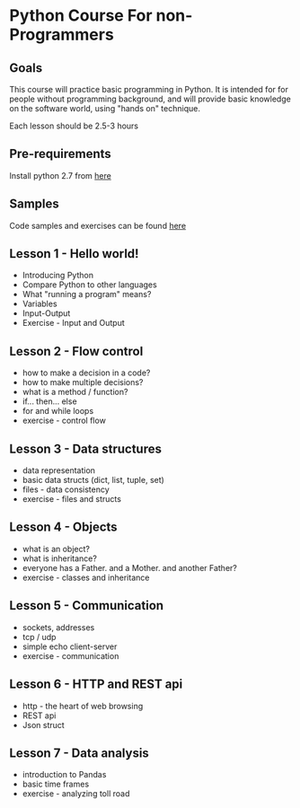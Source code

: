 Python Course For non-Programmers
=================================

Goals
-----
This course will practice basic programming in Python.
It is intended for for people without programming background,
and will provide basic knowledge on the software world, using
"hands on" technique.

Each lesson should be 2.5-3 hours

Pre-requirements
----------------
Install python 2.7 from [here](https://www.python.org/downloads/release/python-2711/)

Samples
-------
Code samples and exercises can be found [here](https://github.com/idosekely/python-lessons
)

Lesson 1 - Hello world!
-----------------------
* Introducing Python
* Compare Python to other languages
* What "running a program" means?
* Variables
* Input-Output
* Exercise - Input and Output

Lesson 2 - Flow control
-----------------------
* how to make a decision in a code?
* how to make multiple decisions?
* what is a method / function?
* if... then... else
* for and while loops
* exercise - control flow

Lesson 3 - Data structures
--------------------------
* data representation
* basic data structs (dict, list, tuple, set)
* files - data consistency
* exercise - files and structs

Lesson 4 - Objects
------------------
* what is an object?
* what is inheritance?
* everyone has a Father. and a Mother. and another Father?
* exercise - classes and inheritance

Lesson 5 - Communication
------------------------
* sockets, addresses
* tcp / udp
* simple echo client-server
* exercise - communication

Lesson 6 - HTTP and REST api
-----------------------------
* http - the heart of web browsing
* REST api
* Json struct

Lesson 7 - Data analysis
-----------------------------
* introduction to Pandas
* basic time frames
* exercise - analyzing toll road

